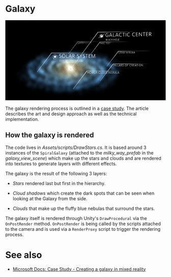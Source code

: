 # Galaxy

![Galaxy](Images/ge_app_poi.png)

The galaxy rendering process is outlined in a [case study](https://docs.microsoft.com/en-us/windows/mixed-reality/case-study-creating-a-galaxy-in-mixed-reality). The article describes the art and design approach as well as the technical implementation.

## How the galaxy is rendered

The code lives in *Assets/scripts/DrawStars.cs*. It is based around 3 instances of the `SpiralGalaxy` (attached to the *milky_way_prefab* in the *galaxy_view_scene*) which make up the stars and clouds and are rendered into textures to generate layers with different effects.

The galaxy is the result of the following 3 layers:

- *Stars* rendered last but first in the hierarchy.

- *Cloud shadows* which create the dark spots that can be seen when looking at the Galaxy from the side.

- *Clouds* that make up the fluffy blue nebulas that surround the stars.

The galaxy itself is rendered through Unity's `DrawProcedural` via the `OnPostRender` method. `OnPostRender` is being called by the scripts attached to the camera and is used via a `RenderProxy` script to trigger the rendering process.

# See also

- [Microsoft Docs: Case Study - Creating a galaxy in mixed reality](https://docs.microsoft.com/en-us/windows/mixed-reality/case-study-creating-a-galaxy-in-mixed-reality)
